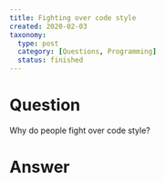 ```yaml
---
title: Fighting over code style
created: 2020-02-03
taxonomy:
  type: post
  category: [Questions, Programming]
  status: finished
---
```


# Question
Why do people fight over code style?

# Answer
